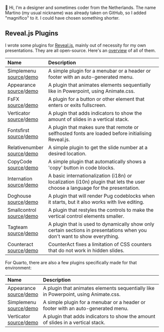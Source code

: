 👋 Hi, I'm a designer and sometimes coder from the Netherlands. The name Martino (my usual nickname) was already taken on GitHub, so I added "magnifico" to it. I could have chosen something shorter.


## Reveal.js Plugins

I wrote some plugins for [Reveal.js](http://revealjs.com), mainly out of necessity for my own presentations. They are all open-source. Here's an [overview](https://martinomagnifico.github.io) of all of them.



|Name|Description|
|:-------------|:-------------|
| Simplemenu <br> [source](https://github.com/martinomagnifico/reveal.js-simplemenu)/[demo](https://martinomagnifico.github.io/reveal.js-simplemenu/demo.html) | A simple plugin for a menubar or a header or footer with an auto-generated menu.|
| Appearance <br> [source](https://github.com/martinomagnifico/reveal.js-appearance)/[demo](https://martinomagnifico.github.io/reveal.js-appearance/demo.html) | A plugin that animates elements sequentially like in Powerpoint, using Animate.css. |
| FsFX <br> [source](https://github.com/martinomagnifico/reveal.js-fsfx)/[demo](https://martinomagnifico.github.io/reveal.js-fsfx/demo.html) | A plugin for a button or other element that enters or exits fullscreen. |
| Verticator <br> [source](https://github.com/martinomagnifico/reveal.js-verticator)/[demo](https://martinomagnifico.github.io/reveal.js-verticator/demo.html) | A plugin that adds indicators to show the amount of slides in a vertical stack.|
| Fontsfirst <br> [source](https://github.com/martinomagnifico/reveal.js-fontsfirst)/[demo](https://martinomagnifico.github.io/reveal.js-fontsfirst/demo.html) | A plugin that makes sure that remote or selfhosted fonts are loaded before initialising Reveal.js.|
| Relativenumber <br> [source](https://github.com/martinomagnifico/reveal.js-relativenumber)/[demo](https://martinomagnifico.github.io/reveal.js-relativenumber/demo.html) | A simple plugin to get the slide number at a desired location.|
| CopyCode <br> [source](https://github.com/martinomagnifico/reveal.js-copycode)/[demo](https://martinomagnifico.github.io/reveal.js-copycode/demo.html) | A simple plugin that automatically shows a 'copy' button in code blocks. |
| Internation <br> [source](https://github.com/martinomagnifico/reveal.js-internation)/[demo](https://martinomagnifico.github.io/reveal.js-internation/demo.html) | A basic internationalization (i18n) or localization (i10n) plugin that lets the user choose a language for the presentation. |
| Doghouse <br> [source](https://github.com/martinomagnifico/reveal.js-doghouse)/[demo](https://martinomagnifico.github.io/reveal.js-doghouse/demo.html) | A plugin that will render Pug codeblocks when it starts, but it also works with live editing. |
| Smallcontrol <br> [source](https://github.com/martinomagnifico/reveal.js-smallcontrol)/[demo](https://martinomagnifico.github.io/reveal.js-smallcontrol/demo.html) | A plugin that restyles the controls to make the vertical control elements smaller. |
| Tagteam <br> [source](https://github.com/martinomagnifico/reveal.js-tagteam)/[demo](https://martinomagnifico.github.io/reveal.js-tagteam/demo.html) | A plugin that is used to dynamically show only certain sections in presentations when you don't want to show everything. |  |
| Counteract <br> [source](https://github.com/martinomagnifico/reveal.js-counteract)/[demo](https://martinomagnifico.github.io/reveal.js-counteract/demo.html) | CounterAct fixes a limitation of CSS counters that do not work in hidden slides. |



For Quarto, there are also a few plugins specifically made for that environment:

|Name|Description|
|:-------------|:-------------|
| Appearance <br> [source](https://github.com/martinomagnifico/quarto-appearance)/[demo](https://martinomagnifico.github.io/quarto-appearance/docs/demo.html) | A plugin that animates elements sequentially like in Powerpoint, using Animate.css. |
| Simplemenu <br> [source](https://github.com/martinomagnifico/quarto-simplemenu)/[demo](https://martinomagnifico.github.io/quarto-simplemenu/docs/demo.html) | A simple plugin for a menubar or a header or footer with an auto-generated menu.|
| Verticator <br> [source](https://github.com/martinomagnifico/quarto-verticator)/[demo](https://martinomagnifico.github.io/reveal.js-verticator/demo.html) | A plugin that adds indicators to show the amount of slides in a vertical stack.|
